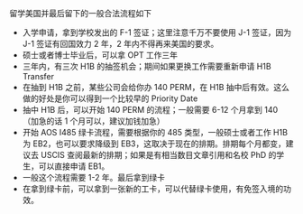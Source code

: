 留学美国并最后留下的一般合法流程如下

- 入学申请，拿到学校发出的 F-1 签证；这里注意千万不要使用 J-1 签证，因为 J-1 签证有回国效力 2 年，2 年内不得再来美国的要求。
- 硕士或者博士毕业后，可以拿 OPT 工作三年
- 三年内，有三次 H1B 的抽签机会；期间如果更换工作需要重新申请 H1B Transfer
- 在抽到 H1B 之前，某些公司会给你办 140 PERM，在 H1B 抽中后有效。这么做的好处是你可以得到一个比较早的 Priority Date
- 抽中 H1B 后，可以开始 140 PERM 的流程；一般需要 6-12 个月拿到 140（加急的话 1 个月可以，建议加钱加急）
- 开始 AOS I485 绿卡流程，需要根据你的 485 类型，一般硕士或者工作 H1B 为 EB2，也可以要求降级到 EB3，这取决于现在的排期。排期每个月都变，建议去 USCIS 查阅最新的排期；如果是有相当数目文章引用和名校 PhD 的学生，可以直接申请 EB1。
- 一般这个流程需要 1-2 年。最后拿到绿卡
- 在拿到绿卡前，可以拿到一张新的工卡，可以代替绿卡使用，有免签入境的功效。
